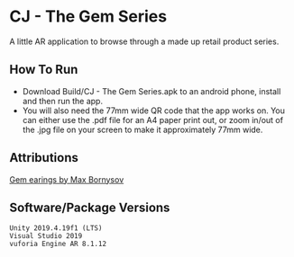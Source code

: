 # CJ - The Gem Series

A little AR application to browse through a made up retail product series.

## How To Run

* Download Build/CJ - The Gem Series.apk to an android phone, install and then run the app.
* You will also need the 77mm wide QR code that the app works on. You can either use the .pdf file for an A4 paper print out, or zoom in/out of the .jpg file on your screen to make it approximately 77mm wide.

## Attributions

[Gem earings by Max Bornysov](https://assetstore.unity.com/packages/3d/props/earrings-with-gem-177313)

## Software/Package Versions

	Unity 2019.4.19f1 (LTS)
	Visual Studio 2019
	vuforia Engine AR 8.1.12
